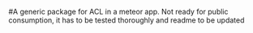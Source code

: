 #A generic package for ACL in a meteor app.
Not ready for public consumption, it has to be tested thoroughly and readme to be updated